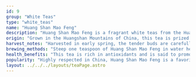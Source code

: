 ```yaml
---
id: 9
group: "White Teas"
type: "white_teas"
name: "Huang Shan Mao Feng"
description: "Huang Shan Mao Feng is a fragrant white teas from the Huangshan Mountains, known for its smooth taste and delicate leaves."
origin: "Grown in the Huangshan Mountains of China, this tea is prized for its bright green leaves and fragrant aroma."
harvest_notes: "Harvested in early spring, the tender buds are carefully processed to maintain their natural sweetness and freshness."
brewing_methods: "Steep one teaspoon of Huang Shan Mao Feng in water heated to 80°C (176°F) for 2-3 minutes for a refreshing cup."
health_benefits: "This tea is rich in antioxidants and is said to promote heart health and boost immunity."
popularity: "Highly respected in China, Huang Shan Mao Feng is a favorite for its light and refreshing taste."
layout: ../../../layouts/teaPage.astro
---
```


